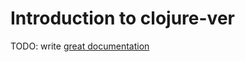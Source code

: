 # Introduction to clojure-ver

TODO: write [great documentation](http://jacobian.org/writing/what-to-write/)
